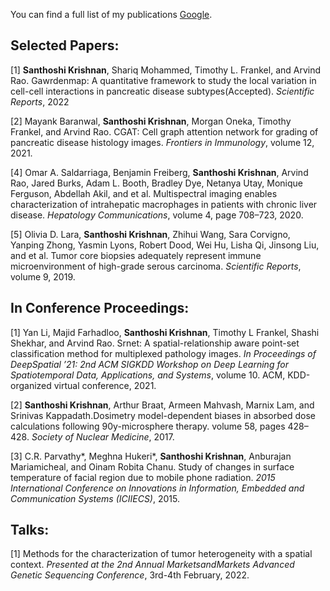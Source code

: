 

You can find a full list of my publications <a href="https://scholar.google.com/citations?user=u7hXpYIAAAAJ&hl=en&oi=ao">Google</a>.

## Selected Papers:

[1] **Santhoshi Krishnan**, Shariq Mohammed, Timothy L. Frankel, and Arvind Rao. Gawrdenmap: A quantitative framework to study the local variation in cell-cell interactions in pancreatic disease subtypes(Accepted). _Scientific Reports_, 2022

[2] Mayank Baranwal, **Santhoshi Krishnan**, Morgan Oneka, Timothy Frankel, and Arvind Rao. CGAT: Cell graph attention network for grading of pancreatic disease histology images. _Frontiers in Immunology_, volume 12, 2021.

[4] Omar A. Saldarriaga, Benjamin Freiberg, **Santhoshi Krishnan**, Arvind Rao, Jared Burks, Adam L. Booth, Bradley Dye, Netanya Utay, Monique Ferguson, Abdellah Akil, and et al. Multispectral imaging enables characterization of intrahepatic macrophages in patients with chronic liver disease. _Hepatology Communications_, volume 4, page 708–723, 2020.

[5] Olivia D. Lara, **Santhoshi Krishnan**, Zhihui Wang, Sara Corvigno, Yanping Zhong, Yasmin Lyons, Robert Dood, Wei Hu, Lisha Qi, Jinsong Liu, and et al. Tumor core biopsies adequately represent immune microenvironment of high-grade serous carcinoma. _Scientific Reports_, volume 9, 2019.

## In Conference Proceedings:

[1] Yan Li, Majid Farhadloo, **Santhoshi Krishnan**, Timothy L Frankel, Shashi Shekhar, and Arvind Rao. Srnet: A spatial-relationship aware point-set classification method for multiplexed pathology images. _In Proceedings of DeepSpatial ’21: 2nd ACM SIGKDD Workshop on Deep Learning for Spatiotemporal Data, Applications, and Systems_, volume 10. ACM, KDD-organized virtual conference, 2021.

[2] **Santhoshi Krishnan**, Arthur Braat, Armeen Mahvash, Marnix Lam, and Srinivas Kappadath.Dosimetry model-dependent biases in absorbed dose calculations following 90y-microsphere therapy. volume 58, pages 428–428. _Society of Nuclear Medicine_, 2017.

[3] C.R. Parvathy*, Meghna Hukeri*, **Santhoshi Krishnan**, Anburajan Mariamicheal, and Oinam Robita Chanu. Study of changes in surface temperature of facial region due to mobile phone radiation. _2015 International Conference on Innovations in Information, Embedded and Communication Systems (ICIIECS)_, 2015.

## Talks:

[1] Methods for the characterization of tumor heterogeneity with a spatial context. _Presented at the 2nd Annual MarketsandMarkets Advanced Genetic Sequencing Conference_, 3rd-4th February, 2022.
